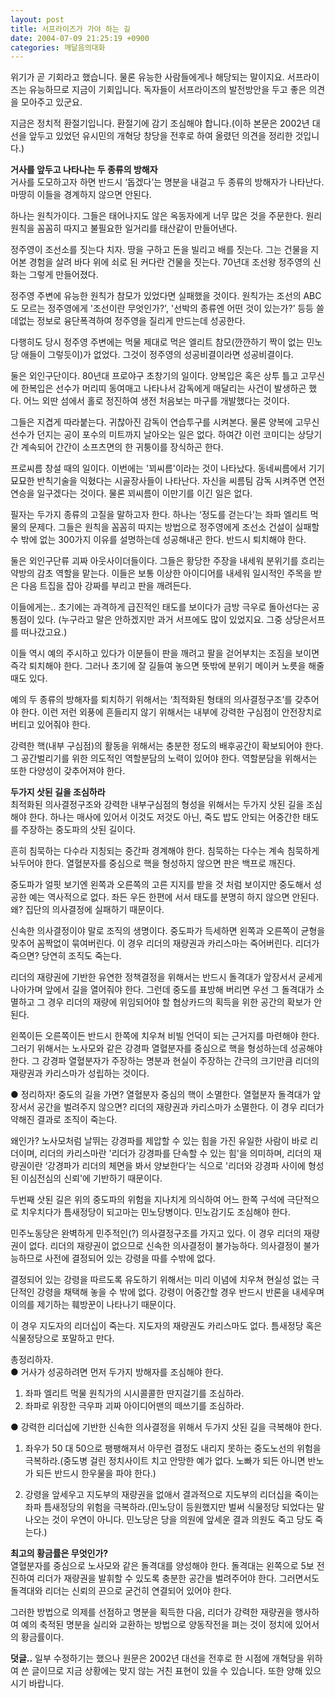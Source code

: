 ```yaml
---
layout: post
title: 서프라이즈가 가야 하는 길
date: 2004-07-09 21:25:19 +0900
categories: 깨달음의대화
---
```

위기가 곧 기회라고 했습니다. 물론 유능한 사람들에게나 해당되는 말이지요. 서프라이즈는 유능하므로 지금이 기회입니다. 독자들이 서프라이즈의 발전방안을 두고 좋은 의견을 모아주고 있군요.    
  
지금은 정치적 환절기입니다. 환절기에 감기 조심해야 합니다.(이하 본문은 2002년 대선을 앞두고 있었던 유시민의 개혁당 창당을 전후로 하여 올렸던 의견을 정리한 것입니다.)    
  
**거사를 앞두고 나타나는 두 종류의 방해자**   
거사를 도모하고자 하면 반드시 ‘돕겠다’는 명분을 내걸고 두 종류의 방해자가 나타난다. 마땅히 이들을 경계하지 않으면 안된다.    
  
하나는 원칙가이다. 그들은 태어나지도 않은 옥동자에게 너무 많은 것을 주문한다. 원리원칙을 꼼꼼히 따지고 불필요한 일거리를 태산같이 만들어낸다. 
  
  
정주영이 조선소를 짓는다 치자. 땅을 구하고 돈을 빌리고 배를 짓는다. 그는 건물을 지어본 경험을 살려 바다 위에 쇠로 된 커다란 건물을 짓는다. 70년대 조선왕 정주영의 신화는 그렇게 만들어졌다.    
  
정주영 주변에 유능한 원칙가 참모가 있었다면 실패했을 것이다. 원칙가는 조선의 ABC도 모르는 정주영에게 '조선이란 무엇인가?', '선박의 종류엔 어떤 것이 있는가?’ 등등 쓸데없는 정보로 융단폭격하여 정주영을 질리게 만드는데 성공한다.    
  
다행히도 당시 정주영 주변에는 먹물 제대로 먹은 엘리트 참모(깐깐하기 짝이 없는 민노당 애들이 그렇듯이)가 없었다. 그것이 정주영의 성공비결이라면 성공비결이다.    
  
둘은 외인구단이다. 80년대 프로야구 초창기의 일이다. 양복입은 혹은 상투 틀고 고무신에 한복입은 선수가 머리띠 동여매고 나타나서 감독에게 매달리는 사건이 발생하곤 했다. 어느 외딴 섬에서 홀로 정진하여 생전 처음보는 마구를 개발했다는 것이다.    
  
그들은 지겹게 따라붙는다. 귀찮아진 감독이 연습투구를 시켜본다. 물론 양복에 고무신 선수가 던지는 공이 포수의 미트까지 날아오는 일은 없다. 하여간 이런 코미디는 상당기간 계속되어 간간이 소프츠면의 한 귀퉁이를 장식하곤 한다.    
  
프로씨름 창설 때의 일이다. 이번에는 '꾀씨름'이라는 것이 나타났다. 동네씨름에서 기기묘묘한 반칙기술을 익혔다는 시골장사들이 나타난다. 자신을 씨름팀 감독 시켜주면 연전연승을 일구겠다는 것이다. 물론 꾀씨름이 이만기를 이긴 일은 없다.    
  
필자는 두가지 종류의 고질을 말하고자 한다. 하나는 ‘정도를 걷는다’는 좌파 엘리트 먹물의 문제다. 그들은 원칙을 꼼꼼히 따지는 방법으로 정주영에게 조선소 건설이 실패할 수 밖에 없는 300가지 이유를 설명하는데 성공해내곤 한다. 반드시 퇴치해야 한다.    
  
둘은 외인구단류 괴짜 아웃사이더들이다. 그들은 황당한 주장을 내세워 분위기를 흐리는 약방의 감초 역할을 맡는다. 이들은 보통 이상한 아이디어를 내세워 일시적인 주목을 받은 다음 트집을 잡아 강짜를 부리고 판을 깨려든다. 
  
  
이들에게는.. 초기에는 과격하게 급진적인 태도를 보이다가 금방 극우로 돌아선다는 공통점이 있다. (누구라고 말은 안하겠지만 과거 서프에도 많이 있었지요. 그중 상당은서프를 떠나갔고요.)    
  
이들 역시 예의 주시하고 있다가 이분들이 판을 깨려고 팔을 걷어부치는 조짐을 보이면 즉각 퇴치해야 한다. 그러나 초기에 잘 길들여 놓으면 뜻밖에 분위기 메이커 노릇을 해줄 때도 있다.    
  
예의 두 종류의 방해자를 퇴치하기 위해서는 ‘최적화된 형태의 의사결정구조’를 갖추어야 한다. 이런 저런 외풍에 흔들리지 않기 위해서는 내부에 강력한 구심점이 안전장치로 버티고 있어줘야 한다.    
  
강력한 핵(내부 구심점)의 활동을 위해서는 충분한 정도의 배후공간이 확보되어야 한다. 그 공간벌리기를 위한 의도적인 역할분담의 노력이 있어야 한다. 역할분담을 위해서는 또한 다양성이 갖추어져야 한다.    
  
**두가지 삿된 길을 조심하라**   
최적화된 의사결정구조와 강력한 내부구심점의 형성을 위해서는 두가지 삿된 길을 조심해야 한다. 하나는 매사에 있어서 이것도 저것도 아닌, 죽도 밥도 안되는 어중간한 태도를 주장하는 중도파의 삿된 길이다.    
  
흔히 침묵하는 다수라 지칭되는 중간파 경계해야 한다. 침묵하는 다수는 계속 침묵하게 놔두어야 한다. 열혈분자를 중심으로 핵을 형성하지 않으면 판은 백프로 깨진다.    
  
중도파가 얼핏 보기엔 왼쪽과 오른쪽의 고른 지지를 받을 것 처럼 보이지만 중도해서 성공한 예는 역사적으로 없다. 좌든 우든 한편에 서서 태도를 분명히 하지 않으면 안된다. 왜? 집단의 의사결정에 실패하기 때문이다. 
  
  
신속한 의사결정이야 말로 조직의 생명이다. 중도파가 득세하면 왼쪽과 오른쪽이 균형을 맞추어 꼼짝없이 묶여버린다. 이 경우 리더의 재량권과 카리스마는 죽어버린다. 리더가 죽으면? 당연히 조직도 죽는다.    
  
리더의 재량권에 기반한 유연한 정책결정을 위해서는 반드시 돌격대가 앞장서서 굳세게 나아가며 앞에서 길을 열어줘야 한다. 그런데 중도를 표방해 버리면 우선 그 돌격대가 소멸하고 그 경우 리더의 재량에 위임되어야 할 협상카드의 획득을 위한 공간의 확보가 안된다.    
  
왼쪽이든 오른쪽이든 반드시 한쪽에 치우쳐 비빌 언덕이 되는 근거지를 마련해야 한다. 그러기 위해서는 노사모와 같은 강경파 열혈분자를 중심으로 핵을 형성하는데 성공해야 한다. 그 강경파 열혈분자가 주장하는 명분과 현실이 주장하는 간극의 크기만큼 리더의 재량권과 카리스마가 성립하는 것이다. 
  
  
● 정리하자! 중도의 길을 가면? 열혈분자 중심의 핵이 소멸한다. 열혈분자 돌격대가 앞장서서 공간을 벌려주지 않으면? 리더의 재량권과 카리스마가 소멸한다. 이 경우 리더가 약해진 결과로 조직이 죽는다.    
  
왜인가? 노사모처럼 날뛰는 강경파를 제압할 수 있는 힘을 가진 유일한 사람이 바로 리더이며, 리더의 카리스마란 '리더가 강경파를 단속할 수 있는 힘'을 의미하며, 리더의 재량권이란 ‘강경파가 리더의 체면을 봐서 양보한다’는 식으로 '리더와 강경파 사이에 형성된 이심전심의 신뢰'에 기반하기 때문이다. 
  
  
두번째 삿된 길은 위의 중도파의 위험을 지나치게 의식하여 어느 한쪽 구석에 극단적으로 치우치다가 틈새정당이 되고마는 민노당병이다. 민노감기도 조심해야 한다.    
  
민주노동당은 완벽하게 민주적인(?) 의사결정구조를 가지고 있다. 이 경우 리더의 재량권이 없다. 리더의 재량권이 없으므로 신속한 의사결정이 불가능하다. 의사결정이 불가능하므로 사전에 결정되어 있는 강령을 따를 수밖에 없다.    
  
결정되어 있는 강령을 따르도록 유도하기 위해서는 미리 이념에 치우쳐 현실성 없는 극단적인 강령을 채택해 놓을 수 밖에 없다. 강령이 어중간할 경우 반드시 반론을 내세우며 이의를 제기하는 훼방꾼이 나타나기 때문이다. 
  
  
이 경우 지도자의 리더십이 죽는다. 지도자의 재량권도 카리스마도 없다. 틈새정당 혹은 식물정당으로 포말하고 만다.    
  
총정리하자.   
● 거사가 성공하려면 먼저 두가지 방해자를 조심해야 한다. 
  
  
1) 좌파 엘리트 먹물 원칙가의 시시콜콜한 딴지걸기를 조심하라.   
2) 좌파로 위장한 극우파 괴짜 아이디어맨의 떼쓰기를 조심하라.    
  
● 강력한 리더십에 기반한 신속한 의사결정을 위해서 두가지 삿된 길을 극복해야 한다.    
  
1) 좌우가 50 대 50으로 팽팽해져서 아무런 결정도 내리지 못하는 중도노선의 위험을 극복하라.(중도병 걸린 정치사이트 치고 안망한 예가 없다. 노빠가 되든 아니면 반노가 되든 반드시 한우물을 파야 한다.)    
  
2) 강령을 앞세우고 지도부의 재량권을 없애서 결과적으로 지도부의 리더십을 죽이는 좌파 틈새정당의 위험을 극복하라.(민노당이 등원했지만 벌써 식물정당 되었다는 말 나오는 것이 우연이 아니다. 민노당은 당을 의원에 앞세운 결과 의원도 죽고 당도 죽는다.)    
  
**최고의 황금률은 무엇인가?**   
열혈분자를 중심으로 노사모와 같은 돌격대를 양성해야 한다. 돌격대는 왼쪽으로 5보 전진하여 리더가 재량권을 발휘할 수 있도록 충분한 공간을 벌려주어야 한다. 그러면서도 돌격대와 리더는 신뢰의 끈으로 굳건히 연결되어 있어야 한다.    
  
그러한 방법으로 의제를 선점하고 명분을 획득한 다음, 리더가 강력한 재량권을 행사하여 예의 축적된 명분을 실리와 교환하는 방법으로 양동작전을 펴는 것이 정치에 있어서의 황금률이다.    
  
**덧글..** 일부 수정하기는 했으나 원문은 2002년 대선을 전후로 한 시점에 개혁당을 위하여 쓴 글이므로 지금 상황에는 맞지 않는 거친 표현이 있을 수 있습니다. 또한 양해 있으시기 바랍니다.
